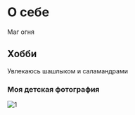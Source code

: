 # О себе
Маг огня

## Хобби
Увлекаюсь шашлыком и саламандрами

### Моя детская фотография
![1](https://user-images.githubusercontent.com/129068718/229365114-d3b99d50-d088-4df5-9e78-53ee2c87cf5b.jpg)

